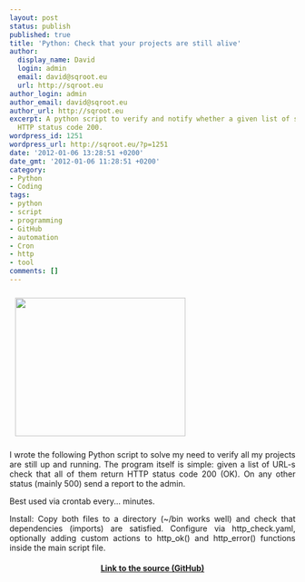 ```yaml
---
layout: post
status: publish
published: true
title: 'Python: Check that your projects are still alive'
author:
  display_name: David
  login: admin
  email: david@sqroot.eu
  url: http://sqroot.eu
author_login: admin
author_email: david@sqroot.eu
author_url: http://sqroot.eu
excerpt: A python script to verify and notify whether a given list of sites returns
  HTTP status code 200.
wordpress_id: 1251
wordpress_url: http://sqroot.eu/?p=1251
date: '2012-01-06 13:28:51 +0200'
date_gmt: '2012-01-06 11:28:51 +0200'
category:
- Python
- Coding
tags:
- python
- script
- programming
- GitHub
- automation
- Cron
- http
- tool
comments: []
---
```


<a href="http://sqroot.eu/wp-content/uploads/2012/01/Selection_026.png"><img class="alignleft size-medium wp-image-1254" style="margin: 10px" src="http://sqroot.eu/wp-content/uploads/2012/01/Selection_026-300x244.png" alt="" width="300" height="244" /></a>

<p style="text-align: justify">I wrote the following Python script to solve my need to verify all my projects are still up and running. The program itself is simple: given a list of URL-s check that all of them return HTTP status code 200 (OK). On any other status (mainly 500) send a report to the admin.

<p style="text-align: justify">Best used via crontab every... minutes.

<p style="text-align: justify">Install: Copy both files to a directory (~/bin works well) and check that dependencies (imports) are satisfied. Configure via http_check.yaml, optionally adding custom actions to http_ok() and http_error() functions inside the main script file.

<div style="clear: both"></div>
<h4 style="text-align: center"><a href="https://gist.github.com/1570204">Link to the source (GitHub)</a></h4>

&nbsp;<code> </code>

